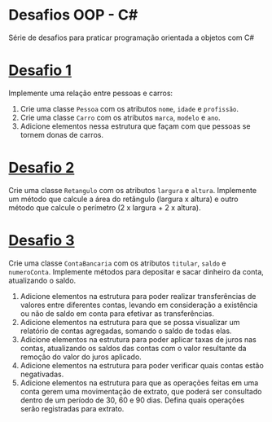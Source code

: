 # Desafios OOP - C#
Série de desafios para praticar programação orientada a objetos com C#

# [Desafio 1](Desafio01)

Implemente uma relação entre pessoas e carros:
1. Crie uma classe `Pessoa` com os atributos `nome`, `idade` e `profissão`. 
2. Crie uma classe `Carro` com os atributos `marca`, `modelo` e `ano`.
3. Adicione elementos nessa estrutura que façam com que pessoas se tornem donas de carros.

# [Desafio 2](Desafio02)

Crie uma classe `Retangulo` com os atributos `largura` e `altura`. Implemente um método que calcule a área do retângulo (largura x altura) e outro método que calcule o perímetro (2 x largura + 2 x altura).

# [Desafio 3](Desafio03)

Crie uma classe `ContaBancaria` com os atributos `titular`, `saldo` e `numeroConta`. Implemente métodos para depositar e sacar dinheiro da conta, atualizando o saldo.
1. Adicione elementos na estrutura para poder realizar transferências de valores entre diferentes contas, levando em consideração a existência ou não de saldo em conta para efetivar as transferências.
2. Adicione elementos na estrutura para que se possa visualizar um relatório de contas agregadas, somando o saldo de todas elas.
3. Adicione elementos na estrutura para poder aplicar taxas de juros nas contas, atualizando os saldos das contas com o valor resultante da remoção do valor do juros aplicado.
4. Adicione elementos na estrutura para poder verificar quais contas estão negativadas.
5. Adicione elementos na estrutura para que as operações feitas em uma conta gerem uma movimentação de extrato, que poderá ser consultado dentro de um período de 30, 60 e 90 dias. Defina quais operações serão registradas para extrato.
